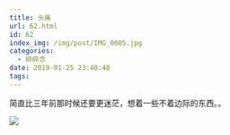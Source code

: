 ```yaml
---
title: 头痛
url: 62.html
id: 62
index_img: /img/post/IMG_0005.jpg
categories:
  - 碎碎念
date: 2019-01-25 23:40:48
tags:
---
```


简直比三年前那时候还要更迷茫，想着一些不着边际的东西。。

![](/img/post/IMG_0005.jpg)
